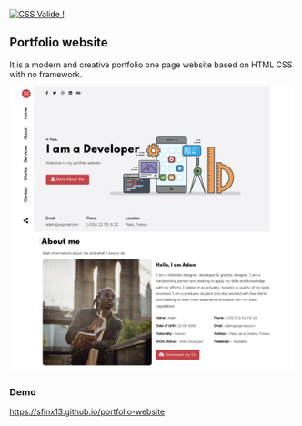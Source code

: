 <p>
    <a href="#">
        <img style="border:0;width:88px;height:31px"
            src="http://jigsaw.w3.org/css-validator/images/vcss"
            alt="CSS Valide !" />
    </a>
</p>

## Portfolio website

It is a modern and creative portfolio one page website based on HTML CSS with no framework.

<img src="images/screenshot.png" alt="Screenshot portfolio website" width="500">

### Demo

https://sfinx13.github.io/portfolio-website



